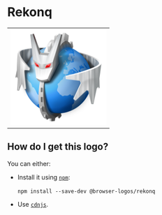 # Rekonq

<table>
    <tr height=230>
        <td>
            <a href="https://github.com/alrra/browser-logos/tree/21b85c8efa4e6866d32fa68e9d942ccedbf4a18d/src/archive/rekonq">
                <img width=220 src="https://raw.githubusercontent.com/alrra/browser-logos/21b85c8efa4e6866d32fa68e9d942ccedbf4a18d/src/archive/rekonq/rekonq.svg?sanitize=true" alt="Rekonq browser logo">
            </a>
        </td>
    </tr>
</table>

## How do I get this logo?

You can either:

* Install it using [`npm`][npm]:

  `npm install --save-dev @browser-logos/rekonq`

* Use [`cdnjs`][cdnjs].

<!-- Link labels: -->

[cdnjs]: https://cdnjs.com/libraries/browser-logos
[npm]: https://www.npmjs.com/
